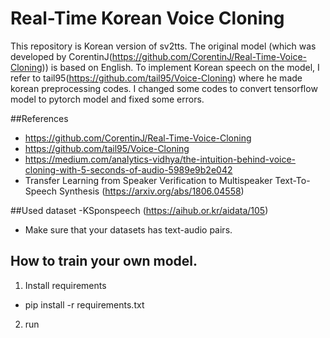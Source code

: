 # Real-Time Korean Voice Cloning
This repository is Korean version of sv2tts. The original model (which was developed by CorentinJ(https://github.com/CorentinJ/Real-Time-Voice-Cloning)) is based on English.
To implement Korean speech on the model, I refer to tail95(https://github.com/tail95/Voice-Cloning) where he made korean preprocessing codes. 
I changed some codes to convert tensorflow model to pytorch model and fixed some errors.

##References
- https://github.com/CorentinJ/Real-Time-Voice-Cloning
- https://github.com/tail95/Voice-Cloning
- https://medium.com/analytics-vidhya/the-intuition-behind-voice-cloning-with-5-seconds-of-audio-5989e9b2e042
- Transfer Learning from Speaker Verification to Multispeaker Text-To-Speech Synthesis (https://arxiv.org/abs/1806.04558)


##Used dataset
-KSponspeech (https://aihub.or.kr/aidata/105)

* Make sure that your datasets has text-audio pairs.


## How to train your own model.

1. Install requirements
- pip install -r requirements.txt

2. run 
